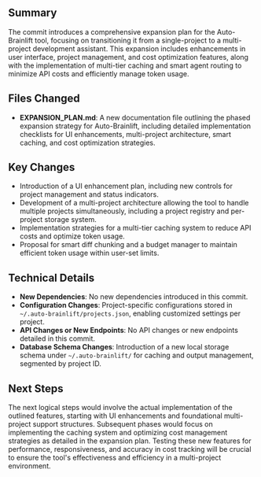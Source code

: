 ## Summary
The commit introduces a comprehensive expansion plan for the Auto-Brainlift tool, focusing on transitioning it from a single-project to a multi-project development assistant. This expansion includes enhancements in user interface, project management, and cost optimization features, along with the implementation of multi-tier caching and smart agent routing to minimize API costs and efficiently manage token usage.

## Files Changed
- **EXPANSION_PLAN.md**: A new documentation file outlining the phased expansion strategy for Auto-Brainlift, including detailed implementation checklists for UI enhancements, multi-project architecture, smart caching, and cost optimization strategies.

## Key Changes
- Introduction of a UI enhancement plan, including new controls for project management and status indicators.
- Development of a multi-project architecture allowing the tool to handle multiple projects simultaneously, including a project registry and per-project storage system.
- Implementation strategies for a multi-tier caching system to reduce API costs and optimize token usage.
- Proposal for smart diff chunking and a budget manager to maintain efficient token usage within user-set limits.

## Technical Details
- **New Dependencies**: No new dependencies introduced in this commit.
- **Configuration Changes**: Project-specific configurations stored in `~/.auto-brainlift/projects.json`, enabling customized settings per project.
- **API Changes or New Endpoints**: No API changes or new endpoints detailed in this commit.
- **Database Schema Changes**: Introduction of a new local storage schema under `~/.auto-brainlift/` for caching and output management, segmented by project ID.

## Next Steps
The next logical steps would involve the actual implementation of the outlined features, starting with UI enhancements and foundational multi-project support structures. Subsequent phases would focus on implementing the caching system and optimizing cost management strategies as detailed in the expansion plan. Testing these new features for performance, responsiveness, and accuracy in cost tracking will be crucial to ensure the tool's effectiveness and efficiency in a multi-project environment.